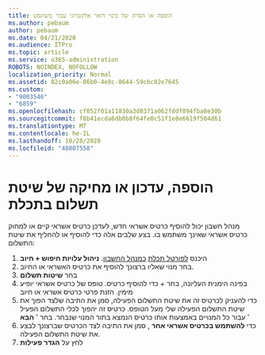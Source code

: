 ```yaml
---
title: הוספה או הסרה של כינוי דואר אלקטרוני עבור משתמש
ms.author: pebaum
author: pebaum
ms.date: 04/21/2020
ms.audience: ITPro
ms.topic: article
ms.service: o365-administration
ROBOTS: NOINDEX, NOFOLLOW
localization_priority: Normal
ms.assetid: 82c0a06e-86b0-4e8c-8644-59cbc02e7645
ms.custom:
- "9003546"
- "6859"
ms.openlocfilehash: cf052f01a11830a3d0371a062fddf094fba8e30b
ms.sourcegitcommit: f8b41ecda6db0b8f64fe0c51f1e8e6619f504d61
ms.translationtype: MT
ms.contentlocale: he-IL
ms.lasthandoff: 10/28/2020
ms.locfileid: "48807558"
---
```

# <a name="add-update-or-delete-payment-method-in-azure"></a>הוספה, עדכון או מחיקה של שיטת תשלום בתכלת

מנהל חשבון יכול להוסיף כרטיס אשראי חדש, לעדכן כרטיס אשראי קיים או למחוק כרטיס אשראי שאינך משתמש בו. בצע שלבים אלה כדי להוסיף או להחליף את שיטת התשלום:

1. היכנס [לפורטל תכלת](https://portal.azure.com/) [כמנהל החשבון](https://docs.microsoft.com/azure/billing/billing-subscription-transfer?WT.mc_id=Portal-Microsoft_Azure_Support#whoisaa). **ניהול עלויות חיפוש + חיוב**
2. בחר מנוי שאליו ברצונך להוסיף את כרטיס האשראי או החיוב.
3. בחר **שיטות תשלום**
4. בפינה הימנית העליונה, בחר + כדי להוסיף כרטיס. טופס של כרטיס אשראי יופיע מימין. הזנת פרטי כרטיס אשראי או חיוב
5. כדי להעניק לכרטיס זה את שיטת התשלום הפעילה, סמן את התיבה שלצד הפוך את שיטת התשלום הפעילה שלי מעל הטופס. כרטיס זה יהפוך לכלי התשלום הפעיל עבור כל המנויים באמצעות אותו כרטיס הנמצא בתור המנוי שנבחר. בחר ' **הבא** '
6. כדי **להשתמש בכרטיס אשראי אחר** , סמן את התיבה לצד הכרטיס שברצונך לבצע את שיטת התשלום הפעילה.
7. לחץ על **הגדר פעילות**
